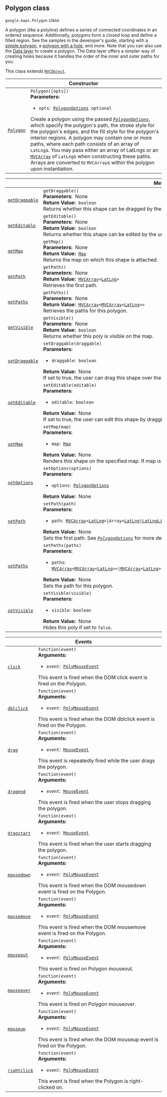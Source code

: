 
<devsite-heading text=" Polygon class" for="Polygon" level="h2" link="" toc="" back-to-top=""><h2 id="Polygon" is-upgraded="">Polygon class</h2></devsite-heading>
<p>
<code translate="no" dir="ltr"><span itemprop="path">google.maps</span>.<span itemprop="name">Polygon</span></code>
class
</p>
<p>A polygon (like a polyline) defines a series of connected coordinates in an ordered sequence. Additionally, polygons form a closed loop and define a filled region. See the samples in the developer's guide, starting with a <a href="/maps/documentation/javascript/examples/polygon-simple">simple polygon</a>, a <a href="/maps/documentation/javascript/examples/polygon-hole">polygon with a hole</a>, and more. Note that you can also use the <a href="#Data.Polygon">Data layer</a> to create a polygon. The Data layer offers a simpler way of creating holes because it handles the order of the inner and outer paths for you.</p>
<p>This class extends
<code translate="no" dir="ltr"><a href="MVCObject.md">MVCObject</a></code>.
</p>
<div class="devsite-table-wrapper"><table class="constructors responsive" summary="class Polygon - Constructor">
<thead>
<tr><th colspan="2" id="Polygon.constructor">Constructor</th>
</tr></thead>
<tbody>
<tr>
<td><code translate="no" dir="ltr"><a class="secret-link" href="#Polygon.constructor"><span>Polygon</span></a></code></td>
<td><div><code translate="no" dir="ltr">Polygon([opts])</code></div>
<div class="desc"><strong>Parameters:</strong>&nbsp; <ul>
<li><code translate="no" dir="ltr">opts</code>:&nbsp; <code translate="no" dir="ltr"><a href="PolygonOptions.md">PolygonOptions</a> <span class="optional-type-annotation">optional</span></code></li>
</ul></div>
<div class="desc">Create a polygon using the passed <code translate="no" dir="ltr"><em><a href="PolygonOptions.md">PolygonOptions</a></em></code>, which specify the polygon's path, the stroke style for the polygon's edges, and the fill style for the polygon's interior regions. A polygon may contain one or more paths, where each path consists of an array of <code translate="no" dir="ltr">LatLng</code>s. You may pass either an array of LatLngs or an <code translate="no" dir="ltr"><a href="#MVCArray">MVCArray</a></code> of <code translate="no" dir="ltr">LatLng</code>s when constructing these paths. Arrays are converted to <code translate="no" dir="ltr">MVCArray</code>s within the polygon upon instantiation.</div></td>
</tr>
</tbody>
</table></div>
<div class="devsite-table-wrapper"><table class="methods responsive" summary="class Polygon - Methods">
<thead>
<tr><th colspan="2">Methods</th>
</tr></thead>
<tbody>
<tr id="Polygon.getDraggable">
<td itemprop="property"><code translate="no" dir="ltr"><a class="secret-link" href="#Polygon.getDraggable"><span>getDraggable</span></a></code></td>
<td><div><code translate="no" dir="ltr">getDraggable()</code></div>
<div class="desc"><strong>Parameters:</strong>&nbsp; None</div>
<div class="desc"><strong>Return Value:</strong>&nbsp; <code translate="no" dir="ltr">boolean</code></div>
<div class="desc">Returns whether this shape can be dragged by the user.</div></td>
</tr>
<tr id="Polygon.getEditable">
<td itemprop="property"><code translate="no" dir="ltr"><a class="secret-link" href="#Polygon.getEditable"><span>getEditable</span></a></code></td>
<td><div><code translate="no" dir="ltr">getEditable()</code></div>
<div class="desc"><strong>Parameters:</strong>&nbsp; None</div>
<div class="desc"><strong>Return Value:</strong>&nbsp; <code translate="no" dir="ltr">boolean</code></div>
<div class="desc">Returns whether this shape can be edited by the user.</div></td>
</tr>
<tr id="Polygon.getMap">
<td itemprop="property"><code translate="no" dir="ltr"><a class="secret-link" href="#Polygon.getMap"><span>getMap</span></a></code></td>
<td><div><code translate="no" dir="ltr">getMap()</code></div>
<div class="desc"><strong>Parameters:</strong>&nbsp; None</div>
<div class="desc"><strong>Return Value:</strong>&nbsp; <code translate="no" dir="ltr"><a href="Map.md">Map</a></code></div>
<div class="desc">Returns the map on which this shape is attached.</div></td>
</tr>
<tr id="Polygon.getPath">
<td itemprop="property"><code translate="no" dir="ltr"><a class="secret-link" href="#Polygon.getPath"><span>getPath</span></a></code></td>
<td><div><code translate="no" dir="ltr">getPath()</code></div>
<div class="desc"><strong>Parameters:</strong>&nbsp; None</div>
<div class="desc"><strong>Return Value:</strong>&nbsp; <code translate="no" dir="ltr"><a href="MVCArray.md">MVCArray</a>&lt;<a href="LatLng.md">LatLng</a>&gt;</code></div>
<div class="desc">Retrieves the first path.</div></td>
</tr>
<tr id="Polygon.getPaths">
<td itemprop="property"><code translate="no" dir="ltr"><a class="secret-link" href="#Polygon.getPaths"><span>getPaths</span></a></code></td>
<td><div><code translate="no" dir="ltr">getPaths()</code></div>
<div class="desc"><strong>Parameters:</strong>&nbsp; None</div>
<div class="desc"><strong>Return Value:</strong>&nbsp; <code translate="no" dir="ltr"><a href="MVCArray.md">MVCArray</a>&lt;<a href="MVCArray.md">MVCArray</a>&lt;<a href="LatLng.md">LatLng</a>&gt;&gt;</code></div>
<div class="desc">Retrieves the paths for this polygon.</div></td>
</tr>
<tr id="Polygon.getVisible">
<td itemprop="property"><code translate="no" dir="ltr"><a class="secret-link" href="#Polygon.getVisible"><span>getVisible</span></a></code></td>
<td><div><code translate="no" dir="ltr">getVisible()</code></div>
<div class="desc"><strong>Parameters:</strong>&nbsp; None</div>
<div class="desc"><strong>Return Value:</strong>&nbsp; <code translate="no" dir="ltr">boolean</code></div>
<div class="desc">Returns whether this poly is visible on the map.</div></td>
</tr>
<tr id="Polygon.setDraggable">
<td itemprop="property"><code translate="no" dir="ltr"><a class="secret-link" href="#Polygon.setDraggable"><span>setDraggable</span></a></code></td>
<td><div><code translate="no" dir="ltr">setDraggable(draggable)</code></div>
<div class="desc"><strong>Parameters:</strong>&nbsp; <ul>
<li><code translate="no" dir="ltr">draggable</code>:&nbsp; <code translate="no" dir="ltr">boolean</code></li>
</ul></div>
<div class="desc"><strong>Return Value:</strong>&nbsp; None</div>
<div class="desc">If set to true, the user can drag this shape over the map. The <code translate="no" dir="ltr">geodesic</code> property defines the mode of dragging.</div></td>
</tr>
<tr id="Polygon.setEditable">
<td itemprop="property"><code translate="no" dir="ltr"><a class="secret-link" href="#Polygon.setEditable"><span>setEditable</span></a></code></td>
<td><div><code translate="no" dir="ltr">setEditable(editable)</code></div>
<div class="desc"><strong>Parameters:</strong>&nbsp; <ul>
<li><code translate="no" dir="ltr">editable</code>:&nbsp; <code translate="no" dir="ltr">boolean</code></li>
</ul></div>
<div class="desc"><strong>Return Value:</strong>&nbsp; None</div>
<div class="desc">If set to true, the user can edit this shape by dragging the control points shown at the vertices and on each segment.</div></td>
</tr>
<tr id="Polygon.setMap">
<td itemprop="property"><code translate="no" dir="ltr"><a class="secret-link" href="#Polygon.setMap"><span>setMap</span></a></code></td>
<td><div><code translate="no" dir="ltr">setMap(map)</code></div>
<div class="desc"><strong>Parameters:</strong>&nbsp; <ul>
<li><code translate="no" dir="ltr">map</code>:&nbsp; <code translate="no" dir="ltr"><a href="Map.md">Map</a></code></li>
</ul></div>
<div class="desc"><strong>Return Value:</strong>&nbsp; None</div>
<div class="desc">Renders this shape on the specified map. If map is set to null, the shape will be removed.</div></td>
</tr>
<tr id="Polygon.setOptions">
<td itemprop="property"><code translate="no" dir="ltr"><a class="secret-link" href="#Polygon.setOptions"><span>setOptions</span></a></code></td>
<td><div><code translate="no" dir="ltr">setOptions(options)</code></div>
<div class="desc"><strong>Parameters:</strong>&nbsp; <ul>
<li><code translate="no" dir="ltr">options</code>:&nbsp; <code translate="no" dir="ltr"><a href="PolygonOptions.md">PolygonOptions</a></code></li>
</ul></div>
<div class="desc"><strong>Return Value:</strong>&nbsp; None</div>
<div class="desc"></div></td>
</tr>
<tr id="Polygon.setPath">
<td itemprop="property"><code translate="no" dir="ltr"><a class="secret-link" href="#Polygon.setPath"><span>setPath</span></a></code></td>
<td><div><code translate="no" dir="ltr">setPath(path)</code></div>
<div class="desc"><strong>Parameters:</strong>&nbsp; <ul>
<li><code translate="no" dir="ltr">path</code>:&nbsp; <code translate="no" dir="ltr"><a href="MVCArray.md">MVCArray</a>&lt;<a href="LatLng.md">LatLng</a>&gt;|Array&lt;<a href="LatLng.md">LatLng</a>|<a href="LatLngLiteral.md">LatLngLiteral</a>&gt;</code></li>
</ul></div>
<div class="desc"><strong>Return Value:</strong>&nbsp; None</div>
<div class="desc">Sets the first path. See <em><code translate="no" dir="ltr"><a href="PolygonOptions.md">PolygonOptions</a></code></em> for more details.</div></td>
</tr>
<tr id="Polygon.setPaths">
<td itemprop="property"><code translate="no" dir="ltr"><a class="secret-link" href="#Polygon.setPaths"><span>setPaths</span></a></code></td>
<td><div><code translate="no" dir="ltr">setPaths(paths)</code></div>
<div class="desc"><strong>Parameters:</strong>&nbsp; <ul>
<li><code translate="no" dir="ltr">paths</code>:&nbsp; <code translate="no" dir="ltr"><a href="MVCArray.md">MVCArray</a>&lt;<a href="MVCArray.md">MVCArray</a>&lt;<a href="LatLng.md">LatLng</a>&gt;&gt;|<a href="MVCArray.md">MVCArray</a>&lt;<a href="LatLng.md">LatLng</a>&gt;|Array&lt;Array&lt;<a href="LatLng.md">LatLng</a>|<a href="LatLngLiteral.md">LatLngLiteral</a>&gt;&gt;|Array&lt;<a href="LatLng.md">LatLng</a>|<a href="LatLngLiteral.md">LatLngLiteral</a>&gt;</code></li>
</ul></div>
<div class="desc"><strong>Return Value:</strong>&nbsp; None</div>
<div class="desc">Sets the path for this polygon.</div></td>
</tr>
<tr id="Polygon.setVisible">
<td itemprop="property"><code translate="no" dir="ltr"><a class="secret-link" href="#Polygon.setVisible"><span>setVisible</span></a></code></td>
<td><div><code translate="no" dir="ltr">setVisible(visible)</code></div>
<div class="desc"><strong>Parameters:</strong>&nbsp; <ul>
<li><code translate="no" dir="ltr">visible</code>:&nbsp; <code translate="no" dir="ltr">boolean</code></li>
</ul></div>
<div class="desc"><strong>Return Value:</strong>&nbsp; None</div>
<div class="desc">Hides this poly if set to <code translate="no" dir="ltr">false</code>.</div></td>
</tr>
</tbody>
</table></div>
<div class="devsite-table-wrapper"><table class="details responsive" summary="class Polygon - Events">
<thead>
<tr><th colspan="2">Events</th>
</tr></thead>
<tbody>
<tr id="Polygon.click">
<td itemprop="property"><code translate="no" dir="ltr"><a class="secret-link" href="#Polygon.click"><span>click</span></a></code></td>
<td><div><code translate="no" dir="ltr">function(event)</code></div>
<div class="desc"><strong>Arguments:</strong>&nbsp; <ul>
<li><code translate="no" dir="ltr">event</code>:&nbsp; <code translate="no" dir="ltr"><a href="PolyMouseEvent.md">PolyMouseEvent</a></code></li>
</ul></div>
<div class="desc">This event is fired when the DOM click event is fired on the Polygon.</div></td>
</tr>
<tr id="Polygon.dblclick">
<td itemprop="property"><code translate="no" dir="ltr"><a class="secret-link" href="#Polygon.dblclick"><span>dblclick</span></a></code></td>
<td><div><code translate="no" dir="ltr">function(event)</code></div>
<div class="desc"><strong>Arguments:</strong>&nbsp; <ul>
<li><code translate="no" dir="ltr">event</code>:&nbsp; <code translate="no" dir="ltr"><a href="PolyMouseEvent.md">PolyMouseEvent</a></code></li>
</ul></div>
<div class="desc">This event is fired when the DOM dblclick event is fired on the Polygon.</div></td>
</tr>
<tr id="Polygon.drag">
<td itemprop="property"><code translate="no" dir="ltr"><a class="secret-link" href="#Polygon.drag"><span>drag</span></a></code></td>
<td><div><code translate="no" dir="ltr">function(event)</code></div>
<div class="desc"><strong>Arguments:</strong>&nbsp; <ul>
<li><code translate="no" dir="ltr">event</code>:&nbsp; <code translate="no" dir="ltr"><a href="MouseEvent.md">MouseEvent</a></code></li>
</ul></div>
<div class="desc">This event is repeatedly fired while the user drags the polygon.</div></td>
</tr>
<tr id="Polygon.dragend">
<td itemprop="property"><code translate="no" dir="ltr"><a class="secret-link" href="#Polygon.dragend"><span>dragend</span></a></code></td>
<td><div><code translate="no" dir="ltr">function(event)</code></div>
<div class="desc"><strong>Arguments:</strong>&nbsp; <ul>
<li><code translate="no" dir="ltr">event</code>:&nbsp; <code translate="no" dir="ltr"><a href="MouseEvent.md">MouseEvent</a></code></li>
</ul></div>
<div class="desc">This event is fired when the user stops dragging the polygon.</div></td>
</tr>
<tr id="Polygon.dragstart">
<td itemprop="property"><code translate="no" dir="ltr"><a class="secret-link" href="#Polygon.dragstart"><span>dragstart</span></a></code></td>
<td><div><code translate="no" dir="ltr">function(event)</code></div>
<div class="desc"><strong>Arguments:</strong>&nbsp; <ul>
<li><code translate="no" dir="ltr">event</code>:&nbsp; <code translate="no" dir="ltr"><a href="MouseEvent.md">MouseEvent</a></code></li>
</ul></div>
<div class="desc">This event is fired when the user starts dragging the polygon.</div></td>
</tr>
<tr id="Polygon.mousedown">
<td itemprop="property"><code translate="no" dir="ltr"><a class="secret-link" href="#Polygon.mousedown"><span>mousedown</span></a></code></td>
<td><div><code translate="no" dir="ltr">function(event)</code></div>
<div class="desc"><strong>Arguments:</strong>&nbsp; <ul>
<li><code translate="no" dir="ltr">event</code>:&nbsp; <code translate="no" dir="ltr"><a href="PolyMouseEvent.md">PolyMouseEvent</a></code></li>
</ul></div>
<div class="desc">This event is fired when the DOM mousedown event is fired on the Polygon.</div></td>
</tr>
<tr id="Polygon.mousemove">
<td itemprop="property"><code translate="no" dir="ltr"><a class="secret-link" href="#Polygon.mousemove"><span>mousemove</span></a></code></td>
<td><div><code translate="no" dir="ltr">function(event)</code></div>
<div class="desc"><strong>Arguments:</strong>&nbsp; <ul>
<li><code translate="no" dir="ltr">event</code>:&nbsp; <code translate="no" dir="ltr"><a href="PolyMouseEvent.md">PolyMouseEvent</a></code></li>
</ul></div>
<div class="desc">This event is fired when the DOM mousemove event is fired on the Polygon.</div></td>
</tr>
<tr id="Polygon.mouseout">
<td itemprop="property"><code translate="no" dir="ltr"><a class="secret-link" href="#Polygon.mouseout"><span>mouseout</span></a></code></td>
<td><div><code translate="no" dir="ltr">function(event)</code></div>
<div class="desc"><strong>Arguments:</strong>&nbsp; <ul>
<li><code translate="no" dir="ltr">event</code>:&nbsp; <code translate="no" dir="ltr"><a href="PolyMouseEvent.md">PolyMouseEvent</a></code></li>
</ul></div>
<div class="desc">This event is fired on Polygon mouseout.</div></td>
</tr>
<tr id="Polygon.mouseover">
<td itemprop="property"><code translate="no" dir="ltr"><a class="secret-link" href="#Polygon.mouseover"><span>mouseover</span></a></code></td>
<td><div><code translate="no" dir="ltr">function(event)</code></div>
<div class="desc"><strong>Arguments:</strong>&nbsp; <ul>
<li><code translate="no" dir="ltr">event</code>:&nbsp; <code translate="no" dir="ltr"><a href="PolyMouseEvent.md">PolyMouseEvent</a></code></li>
</ul></div>
<div class="desc">This event is fired on Polygon mouseover.</div></td>
</tr>
<tr id="Polygon.mouseup">
<td itemprop="property"><code translate="no" dir="ltr"><a class="secret-link" href="#Polygon.mouseup"><span>mouseup</span></a></code></td>
<td><div><code translate="no" dir="ltr">function(event)</code></div>
<div class="desc"><strong>Arguments:</strong>&nbsp; <ul>
<li><code translate="no" dir="ltr">event</code>:&nbsp; <code translate="no" dir="ltr"><a href="PolyMouseEvent.md">PolyMouseEvent</a></code></li>
</ul></div>
<div class="desc">This event is fired when the DOM mouseup event is fired on the Polygon.</div></td>
</tr>
<tr id="Polygon.rightclick">
<td itemprop="property"><code translate="no" dir="ltr"><a class="secret-link" href="#Polygon.rightclick"><span>rightclick</span></a></code></td>
<td><div><code translate="no" dir="ltr">function(event)</code></div>
<div class="desc"><strong>Arguments:</strong>&nbsp; <ul>
<li><code translate="no" dir="ltr">event</code>:&nbsp; <code translate="no" dir="ltr"><a href="PolyMouseEvent.md">PolyMouseEvent</a></code></li>
</ul></div>
<div class="desc">This event is fired when the Polygon is right-clicked on.</div></td>
</tr>
</tbody>
</table></div>
